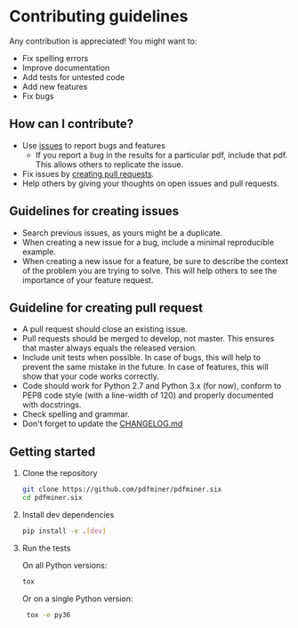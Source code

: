 # Contributing guidelines

Any contribution is appreciated! You might want to:

* Fix spelling errors
* Improve documentation
* Add tests for untested code
* Add new features
* Fix bugs

## How can I contribute?

* Use [issues](https://github.com/pdfminer/pdfminer.six/issues) to report bugs and features
    - If you report a bug in the results for a particular pdf, include that pdf. This allows others to replicate the
     issue. 
* Fix issues by [creating pull requests](https://help.github.com/en/articles/creating-a-pull-request).
* Help others by giving your thoughts on open issues and pull requests.

## Guidelines for creating issues

* Search previous issues, as yours might be a duplicate.
* When creating a new issue for a bug, include a minimal reproducible example.
* When creating a new issue for a feature, be sure to describe the context of the problem you are trying to solve. This
  will help others to see the importance of your feature request. 

## Guideline for creating pull request

* A pull request should close an existing issue.
* Pull requests should be merged to develop, not master. This ensures that master always equals the released version.  
* Include unit tests when possible. In case of bugs, this will help to prevent the same mistake in the future. In case 
  of features, this will show that your code works correctly.
* Code should work for Python 2.7 and Python 3.x (for now), conform to PEP8 code style (with a line-width of 120) 
  and properly documented with docstrings.
* Check spelling and grammar.
* Don't forget to update the [CHANGELOG.md](CHANGELOG.md#[Unreleased])

## Getting started

1. Clone the repository

    ```sh
    git clone https://github.com/pdfminer/pdfminer.six
    cd pdfminer.six
    ```

2. Install dev dependencies

    ```sh
    pip install -e .[dev]
    ```

3. Run the tests

    On all Python versions:

    ```sh
    tox
   ```
   
   Or on a single Python version:
   
   ```sh
    tox -e py36
    ```
